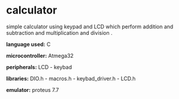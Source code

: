 # calculator
simple calculator using keypad and LCD which perform addition and subtraction and multiplication and division .

**language used:** C

**microcontroller:** Atmega32

**peripherals:** LCD - keybad

**libraries:** DIO.h - macros.h - keybad_driver.h  - LCD.h

**emulator:** proteus 7.7

